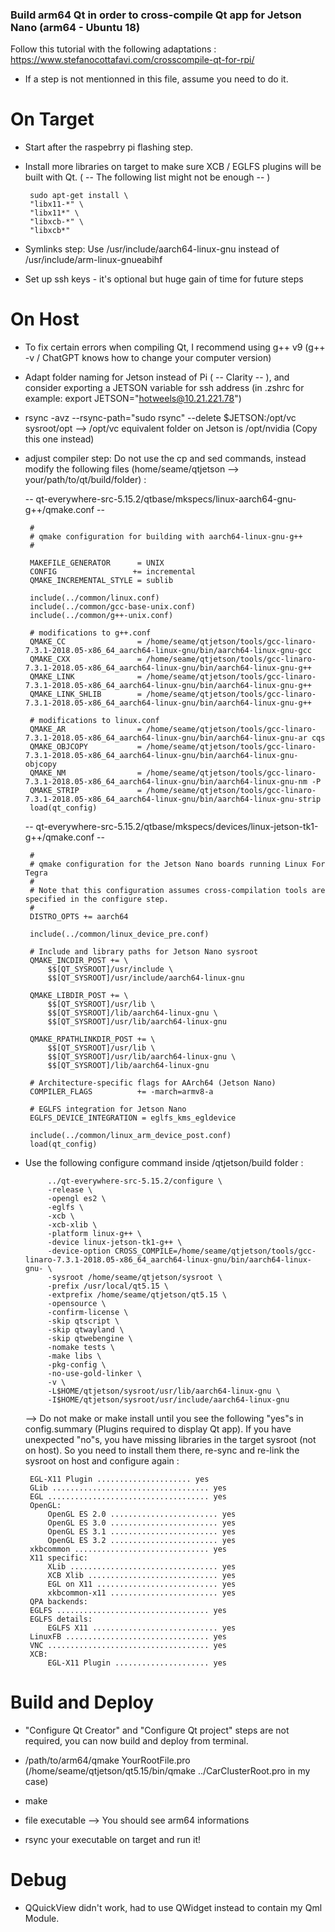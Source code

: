 ### Build arm64 Qt in order to cross-compile Qt app for Jetson Nano (arm64 - Ubuntu 18)

Follow this tutorial with the following adaptations : 
https://www.stefanocottafavi.com/crosscompile-qt-for-rpi/

 - If a step is not mentionned in this file, assume you need to do it.

# On Target

 - Start after the raspebrry pi flashing step.

 - Install more libraries on target to make sure XCB / EGLFS plugins will be built with Qt. ( -- The following list might not be enough -- )
 
		sudo apt-get install \
		"libx11-*" \
		"libx11*" \
		"libxcb-*" \
		"libxcb*"

 - Symlinks step: Use /usr/include/aarch64-linux-gnu instead of /usr/include/arm-linux-gnueabihf

 - Set up ssh keys - it's optional but huge gain of time for future steps

# On Host

 - To fix certain errors when compiling Qt, I recommend using g++ v9 (g++ -v / ChatGPT knows how to change your computer version)

 - Adapt folder naming for Jetson instead of Pi ( -- Clarity -- ), and consider exporting a JETSON variable for ssh address (in .zshrc for example:
    export JETSON="hotweels@10.21.221.78")

 - rsync -avz --rsync-path="sudo rsync" --delete $JETSON:/opt/vc sysroot/opt
    --> /opt/vc equivalent folder on Jetson is /opt/nvidia (Copy this one instead)

 - adjust compiler step: Do not use the cp and sed commands, instead modify the following files (home/seame/qtjetson --> your/path/to/qt/build/folder) :
 
    -- qt-everywhere-src-5.15.2/qtbase/mkspecs/linux-aarch64-gnu-g++/qmake.conf --

        #
        # qmake configuration for building with aarch64-linux-gnu-g++
        #

        MAKEFILE_GENERATOR      = UNIX
        CONFIG                 += incremental
        QMAKE_INCREMENTAL_STYLE = sublib

        include(../common/linux.conf)
        include(../common/gcc-base-unix.conf)
        include(../common/g++-unix.conf)

        # modifications to g++.conf
        QMAKE_CC                = /home/seame/qtjetson/tools/gcc-linaro-7.3.1-2018.05-x86_64_aarch64-linux-gnu/bin/aarch64-linux-gnu-gcc
        QMAKE_CXX               = /home/seame/qtjetson/tools/gcc-linaro-7.3.1-2018.05-x86_64_aarch64-linux-gnu/bin/aarch64-linux-gnu-g++
        QMAKE_LINK              = /home/seame/qtjetson/tools/gcc-linaro-7.3.1-2018.05-x86_64_aarch64-linux-gnu/bin/aarch64-linux-gnu-g++
        QMAKE_LINK_SHLIB        = /home/seame/qtjetson/tools/gcc-linaro-7.3.1-2018.05-x86_64_aarch64-linux-gnu/bin/aarch64-linux-gnu-g++

        # modifications to linux.conf
        QMAKE_AR                = /home/seame/qtjetson/tools/gcc-linaro-7.3.1-2018.05-x86_64_aarch64-linux-gnu/bin/aarch64-linux-gnu-ar cqs
        QMAKE_OBJCOPY           = /home/seame/qtjetson/tools/gcc-linaro-7.3.1-2018.05-x86_64_aarch64-linux-gnu/bin/aarch64-linux-gnu-objcopy
        QMAKE_NM                = /home/seame/qtjetson/tools/gcc-linaro-7.3.1-2018.05-x86_64_aarch64-linux-gnu/bin/aarch64-linux-gnu-nm -P
        QMAKE_STRIP             = /home/seame/qtjetson/tools/gcc-linaro-7.3.1-2018.05-x86_64_aarch64-linux-gnu/bin/aarch64-linux-gnu-strip
        load(qt_config)

    -- qt-everywhere-src-5.15.2/qtbase/mkspecs/devices/linux-jetson-tk1-g++/qmake.conf  --    

        #
        # qmake configuration for the Jetson Nano boards running Linux For Tegra
        #
        # Note that this configuration assumes cross-compilation tools are specified in the configure step.
        #
        DISTRO_OPTS += aarch64

        include(../common/linux_device_pre.conf)

        # Include and library paths for Jetson Nano sysroot
        QMAKE_INCDIR_POST += \
            $$[QT_SYSROOT]/usr/include \
            $$[QT_SYSROOT]/usr/include/aarch64-linux-gnu

        QMAKE_LIBDIR_POST += \
            $$[QT_SYSROOT]/usr/lib \
            $$[QT_SYSROOT]/lib/aarch64-linux-gnu \
            $$[QT_SYSROOT]/usr/lib/aarch64-linux-gnu

        QMAKE_RPATHLINKDIR_POST += \
            $$[QT_SYSROOT]/usr/lib \
            $$[QT_SYSROOT]/usr/lib/aarch64-linux-gnu \
            $$[QT_SYSROOT]/lib/aarch64-linux-gnu

        # Architecture-specific flags for AArch64 (Jetson Nano)
        COMPILER_FLAGS          += -march=armv8-a

        # EGLFS integration for Jetson Nano
        EGLFS_DEVICE_INTEGRATION = eglfs_kms_egldevice

        include(../common/linux_arm_device_post.conf)
        load(qt_config)

 - Use the following configure command inside /qtjetson/build folder :
 
            ../qt-everywhere-src-5.15.2/configure \
            -release \
            -opengl es2 \
            -eglfs \
            -xcb \
            -xcb-xlib \
            -platform linux-g++ \
            -device linux-jetson-tk1-g++ \
            -device-option CROSS_COMPILE=/home/seame/qtjetson/tools/gcc-linaro-7.3.1-2018.05-x86_64_aarch64-linux-gnu/bin/aarch64-linux-gnu- \
            -sysroot /home/seame/qtjetson/sysroot \
            -prefix /usr/local/qt5.15 \
            -extprefix /home/seame/qtjetson/qt5.15 \
            -opensource \
            -confirm-license \
            -skip qtscript \
            -skip qtwayland \
            -skip qtwebengine \
            -nomake tests \
            -make libs \
            -pkg-config \
            -no-use-gold-linker \
            -v \
            -L$HOME/qtjetson/sysroot/usr/lib/aarch64-linux-gnu \
            -I$HOME/qtjetson/sysroot/usr/include/aarch64-linux-gnu


    --> Do not make or make install until you see the following "yes"s in config.summary (Plugins required to display Qt app). If you have unexpected "no"s, you have missing libraries in the target sysroot (not on host). So you need to install them there, re-sync and re-link the sysroot on host and configure again :

        EGL-X11 Plugin ..................... yes
        GLib ................................... yes
        EGL .................................... yes
        OpenGL:
            OpenGL ES 2.0 ........................ yes
            OpenGL ES 3.0 ........................ yes
            OpenGL ES 3.1 ........................ yes
            OpenGL ES 3.2 ........................ yes
        xkbcommon .............................. yes
        X11 specific:
            XLib ................................. yes
            XCB Xlib ............................. yes
            EGL on X11 ........................... yes
            xkbcommon-x11 ........................ yes
        QPA backends:
        EGLFS .................................. yes
        EGLFS details:
            EGLFS X11 ............................ yes
        LinuxFB ................................ yes
        VNC .................................... yes
        XCB:
            EGL-X11 Plugin ..................... yes

# Build and Deploy

 - "Configure Qt Creator" and "Configure Qt project" steps are not required, you can now build and deploy from terminal.

 - /path/to/arm64/qmake YourRootFile.pro (/home/seame/qtjetson/qt5.15/bin/qmake ../CarClusterRoot.pro in my case)
 - make 
 - file executable --> You should see arm64 informations
 - rsync your executable on target and run it!

# Debug

 - QQuickView didn't work, had to use QWidget instead to contain my Qml Module.
